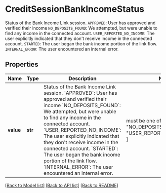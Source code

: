 # CreditSessionBankIncomeStatus

Status of the Bank Income Link session.  `APPROVED`: User has approved and verified their income  `NO_DEPOSITS_FOUND`: We attempted, but were unable to find any income in the connected account.  `USER_REPORTED_NO_INCOME`: The user explicitly indicated that they don't receive income in the connected account.  `STARTED`: The user began the bank income portion of the link flow.  `INTERNAL_ERROR`: The user encountered an internal error.

## Properties
Name | Type | Description | Notes
------------ | ------------- | ------------- | -------------
**value** | **str** | Status of the Bank Income Link session.  &#x60;APPROVED&#x60;: User has approved and verified their income  &#x60;NO_DEPOSITS_FOUND&#x60;: We attempted, but were unable to find any income in the connected account.  &#x60;USER_REPORTED_NO_INCOME&#x60;: The user explicitly indicated that they don&#39;t receive income in the connected account.  &#x60;STARTED&#x60;: The user began the bank income portion of the link flow.  &#x60;INTERNAL_ERROR&#x60;: The user encountered an internal error. |  must be one of ["APPROVED", "NO_DEPOSITS_FOUND", "USER_REPORTED_NO_INCOME", ]

[[Back to Model list]](../README.md#documentation-for-models) [[Back to API list]](../README.md#documentation-for-api-endpoints) [[Back to README]](../README.md)


